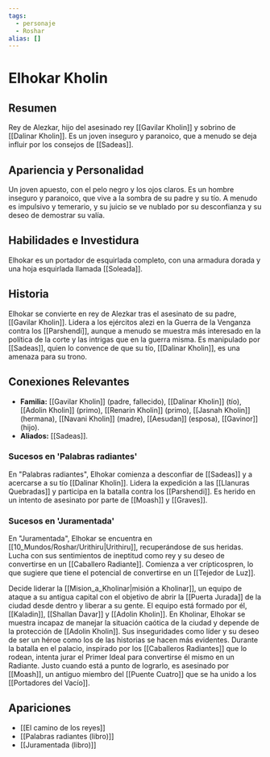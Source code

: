 ```yaml
---
tags:
  - personaje
  - Roshar
alias: []
---
```


# Elhokar Kholin

## Resumen
Rey de Alezkar, hijo del asesinado rey [[Gavilar Kholin]] y sobrino de [[Dalinar Kholin]]. Es un joven inseguro y paranoico, que a menudo se deja influir por los consejos de [[Sadeas]].

## Apariencia y Personalidad
Un joven apuesto, con el pelo negro y los ojos claros. Es un hombre inseguro y paranoico, que vive a la sombra de su padre y su tío. A menudo es impulsivo y temerario, y su juicio se ve nublado por su desconfianza y su deseo de demostrar su valía.

## Habilidades e Investidura
Elhokar es un portador de esquirlada completo, con una armadura dorada y una hoja esquirlada llamada [[Soleada]].

## Historia
Elhokar se convierte en rey de Alezkar tras el asesinato de su padre, [[Gavilar Kholin]]. Lidera a los ejércitos alezi en la Guerra de la Venganza contra los [[Parshendi]], aunque a menudo se muestra más interesado en la política de la corte y las intrigas que en la guerra misma. Es manipulado por [[Sadeas]], quien lo convence de que su tío, [[Dalinar Kholin]], es una amenaza para su trono.

## Conexiones Relevantes
* **Familia:** [[Gavilar Kholin]] (padre, fallecido), [[Dalinar Kholin]] (tío), [[Adolin Kholin]] (primo), [[Renarin Kholin]] (primo), [[Jasnah Kholin]] (hermana), [[Navani Kholin]] (madre), [[Aesudan]] (esposa), [[Gavinor]] (hijo).
* **Aliados:** [[Sadeas]].

### Sucesos en 'Palabras radiantes'
En "Palabras radiantes", Elhokar comienza a desconfiar de [[Sadeas]] y a acercarse a su tío [[Dalinar Kholin]]. Lidera la expedición a las [[Llanuras Quebradas]] y participa en la batalla contra los [[Parshendi]]. Es herido en un intento de asesinato por parte de [[Moash]] y [[Graves]].

### Sucesos en 'Juramentada'
En "Juramentada", Elhokar se encuentra en [[10_Mundos/Roshar/Urithiru|Urithiru]], recuperándose de sus heridas. Lucha con sus sentimientos de ineptitud como rey y su deseo de convertirse en un [[Caballero Radiante]]. Comienza a ver crípticospren, lo que sugiere que tiene el potencial de convertirse en un [[Tejedor de Luz]].

Decide liderar la [[Mision_a_Kholinar|misión a Kholinar]], un equipo de ataque a su antigua capital con el objetivo de abrir la [[Puerta Jurada]] de la ciudad desde dentro y liberar a su gente. El equipo está formado por él, [[Kaladin]], [[Shallan Davar]] y [[Adolin Kholin]]. En Kholinar, Elhokar se muestra incapaz de manejar la situación caótica de la ciudad y depende de la protección de [[Adolin Kholin]]. Sus inseguridades como líder y su deseo de ser un héroe como los de las historias se hacen más evidentes. Durante la batalla en el palacio, inspirado por los [[Caballeros Radiantes]] que lo rodean, intenta jurar el Primer Ideal para convertirse él mismo en un Radiante. Justo cuando está a punto de lograrlo, es asesinado por [[Moash]], un antiguo miembro del [[Puente Cuatro]] que se ha unido a los [[Portadores del Vacío]].

## Apariciones
* [[El camino de los reyes]]
* [[Palabras radiantes (libro)]]
* [[Juramentada (libro)]]
